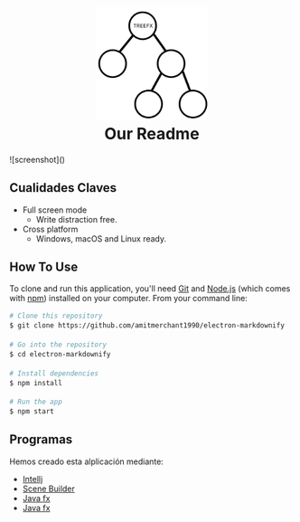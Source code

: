 
<h1 align="center">
  <br>
  <a href="https://github.com/tuesta/treefx"><img src="https://github.com/tuesta/treefx/blob/master/assets/images/Logo.png?raw=true" alt="Treefx
" height="200"></a>
  <br>
  Our Readme
  <br>
</h1>

<h4 align="center"></h4>
![screenshot]()

## Cualidades Claves


* Full screen mode
  - Write distraction free.
* Cross platform
  - Windows, macOS and Linux ready.

## How To Use

To clone and run this application, you'll need [Git](https://git-scm.com) and [Node.js](https://nodejs.org/en/download/) (which comes with [npm](http://npmjs.com)) installed on your computer. From your command line:

```bash
# Clone this repository
$ git clone https://github.com/amitmerchant1990/electron-markdownify

# Go into the repository
$ cd electron-markdownify

# Install dependencies
$ npm install

# Run the app
$ npm start
```
## Programas

Hemos creado esta alplicación mediante:

- [Intellj](https://www.jetbrains.com/idea/)
- [Scene Builder](https://gluonhq.com/products/scene-builder/)
- [Java fx]()
- [Java fx]()

